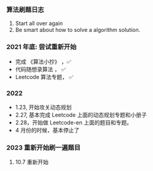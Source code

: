 ### 算法刷题日志

1. Start all over again
2. Be smart about how to solve a algorithm solution.

### 2021 年底: 尝试重新开始
- 完成 《算法小抄》 ，✅
- 代码随想录算法    ， ✅
- Leetcode 算法专题， ✅

### 2022 
- 1.23, 开始攻关动态规划
- 2.27, 基本完成 Leetcode 上面的动态规划专题和小册子
- 2.28，开始做 Leetcode-en 上面的题目和专题。
- 4 月份的时候，基本停止了

### 2023 重新开始刷一遍题目

1. 10.7 重新开始





